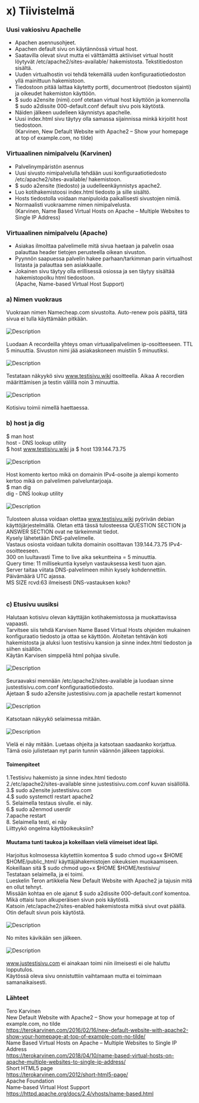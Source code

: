 # x) Tiivistelmä
### Uusi vakiosivu Apachelle
- Apachen asennusohjeet.
- Apachen default sivu on käytännössä virtual host.
- Saatavilla olevat sivut mutta ei välttämättä aktiiviset virtual hostit löytyvät /etc/apache2/sites-available/ hakemistosta. Tekstitiedoston sisältä.
- Uuden virtualhostin voi tehdä tekemällä uuden konfiguraatiotiedoston yllä mainittuun hakemistoon.
- Tiedostoon pitää laittaa käytetty portti, documentroot (tiedoston sijainti) ja oikeudet hakemiston käyttöön.
- $ sudo a2ensite (nimi).conf otetaan virtual host käyttöön ja komennolla $ sudo a2dissite 000-default.conf default sivu pois käytöstä.
- Näiden jälkeen uudelleen käynnistys apachelle.
- Uusi index.html sivu täytyy olla samassa sijainnissa minkä kirjoitit host tiedostoon.<br>
(Karvinen, New Default Website with Apache2 – Show your homepage at top of example.com, no tilde)<br>
### Virtuaalinen nimipalvelu (Karvinen)
- Palvelinympäristön asennus
- Uusi sivusto nimipalvelulla tehdään uusi konfiguraatiotiedosto /etc/apache2/sites-available/ hakemistoon.
- $ sudo a2ensite (tiedosto) ja uudelleenkäynnistys apache2.
- Luo kotihakemistoosi index.html tiedosto ja sille sisältö.
- Hosts tiedostolla voidaan manipuloida paikallisesti sivustojen nimiä.
- Normaalisti vuokraamme nimen nimipalvelusta.<br>
(Karvinen, Name Based Virtual Hosts on Apache – Multiple Websites to Single IP Address)<br>
### Virtuaalinen nimipalvelu (Apache)
- Asiakas ilmoittaa palvelimelle mitä sivua haetaan ja palvelin osaa palauttaa header tietojen perusteella oikean sivuston.
- Pyynnön saapuessa palvelin hakee parhaan/tarkimman parin virtualhost listasta ja palauttaa sen asiakkaalle.
- Jokainen sivu täytyy olla erillisessä <virtualhost> osiossa ja sen täytyy sisältää hakemistopolku html tiedostoon.<br>
(Apache, Name-based Virtual Host Support)<br>
### a) Nimen vuokraus
Vuokraan nimen Namecheap.com sivustolta. Auto-renew pois päältä, tätä sivua ei tulla käyttämään pitkään. <br>
<br>
![Description](testisivu.png) <br>
<br>
Luodaan A recordeilla yhteys oman virtuaalipalvelimen ip-osoitteeseen. TTL 5 minuuttia. Sivuston nimi jää asiakaskoneen muistiin 5 minuutiksi.<br>
<br>
![Description](dns.png) <br>
<br>
Testataan näkyykö sivu www.testisivu.wiki osoitteella. Aikaa A recordien määrittämisen ja testin välillä noin 3 minuuttia.<br>
<br>
![Description](kokeilu.png) <br>
<br>
Kotisivu toimii nimellä haettaessa.<br>
### b) host ja dig
$ man host<br>
host - DNS lookup utility <br>
$ host www.testisivu.wiki ja $ host 139.144.73.75 <br>
<br>
![Description](host.png) <br>
<br>
Host komento kertoo mikä on domainin IPv4-osoite ja alempi komento kertoo mikä on palvelimen palveluntarjoaja. <br> 
$ man dig <br>
dig - DNS lookup utility<br> 
<br>
![Description](dig.png) <br>
<br>
Tulosteen alussa voidaan olettaa www.testisivu.wiki pyörivän debian käyttöjärjestelmällä.
Oletan että tässä tulosteessa QUESTION SECTION ja ANSWER SECTION ovat ne tärkeimmät tiedot.<br>
Kysely lähetetään DNS-palvelimelle. <br>
Vastaus osiosta voidaan tulkita domainin osoittavan 139.144.73.75 IPv4-osoitteeseen.<br>
300 on luultavasti Time to live aika sekuntteina = 5 minuuttia.<br>
Query time: 11 millisekuntia kyselyn vastauksessa kesti tuon ajan.<br>
Server taitaa viitata DNS-palvelimeen mihin kysely kohdennettiin. <br>
Päivämäärä UTC ajassa. <br>
MS SIZE rcvd:63 ilmeisesti DNS-vastauksen koko? <br>
<br>
### c) Etusivu uusiksi
Halutaan kotisivu olevan käyttäjän kotihakemistossa ja muokattavissa vapaasti. <br>
Tarvitsee siis tehdä Karvisen Name Based Virtual Hosts ohjeiden mukainen konfiguraatio tiedosto ja ottaa se käyttöön.
Aloitetan tehtävän koti hakemistosta ja aluksi luon testisivu kansion ja sinne index.html tiedoston ja siihen sisällön.<br>
Käytän Karvisen simppeliä html pohjaa sivulle.<br>
<br>
![Description](yk.png) <br>
<br>
Seuraavaksi mennään /etc/apache2/sites-available ja luodaan sinne justestisivu.com.conf konfiguraatiotiedosto.<br>
Ajetaan $ sudo a2ensite justestisivu.com ja apachelle restart komennot <br>
<br>
![Description](ka.png) <br>
<br>
Katsotaan näkyykö selaimessa mitään. <br>
<br>
![Description](justes.png) <br>
<br>
Vielä ei näy mitään. Luetaas ohjeita ja katsotaan saadaanko korjattua.<br>
Tämä osio julistetaan nyt parin tunnin väännön jälkeen tappioksi. <br>
#### Toimenpiteet
1.Testisivu hakemisto ja sinne index.html tiedosto <br>
2./etc/apache2/sites-available sinne justestisivu.com.conf kuvan sisällöllä.<br>
3.$ sudo a2ensite justestisivu.com<br>
4.$ sudo systemctl restart apache2<br>
5. Selaimella testaus sivulle. ei näy.<br>
6.$ sudo a2enmod userdir<br>
7.apache restart<br>
8. Selaimella testi, ei näy<br>
Liittyykö ongelma käyttöoikeuksiin? <br>
#### Muutama tunti taukoa ja kokeillaan vielä viimeiset ideat läpi.
Harjoitus kolmosessa käytettiin komentoa $ sudo chmod ugo+x $HOME $HOME/public_html/ käyttäjähakemistojen oikeuksien muokaamiseen. <br>
Kokeillaan sitä $ sudo chmod ugo+x $HOME $HOME/testisivu/ <br>
Testataan selaimella, ja ei toimi.<br>
Lueskelin Teron artikkelia New Default Website with Apache2 ja tajusin mitä en ollut tehnyt.<br>
Missään kohtaa en ole ajanut $ sudo a2dissite 000-default.conf komentoa. Mikä ottaisi tuon alkuperäisen sivun pois käytöstä.<br>
Katsoin /etc/apache2/sites-enabled hakemistosta mitkä sivut ovat päällä. Otin default sivun pois käytöstä. <br>
<br>
![Description](toimii.png) <br>
<br>
No mites kävikään sen jälkeen. <br>
<br>
![Description](sivu.png) <br>
<br>
www.justestisivu.com ei ainakaan toimi niin ilmeisesti ei ole haluttu lopputulos.<br>
Käytössä oleva sivu onnistuttiin vaihtamaan mutta ei toimimaan samanaikaisesti. <br>
### Lähteet
Tero Karvinen <br>
New Default Website with Apache2 – Show your homepage at top of example.com, no tilde<br>
https://terokarvinen.com/2016/02/16/new-default-website-with-apache2-show-your-homepage-at-top-of-example-com-no-tilde/ <br>
Name Based Virtual Hosts on Apache – Multiple Websites to Single IP Address<br>
https://terokarvinen.com/2018/04/10/name-based-virtual-hosts-on-apache-multiple-websites-to-single-ip-address/<br>
Short HTML5 page<br>
https://terokarvinen.com/2012/short-html5-page/<br>
Apache Foundation<br>
Name-based Virtual Host Support<br>
https://httpd.apache.org/docs/2.4/vhosts/name-based.html<br>

